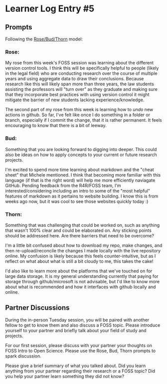 
# Learner Log Entry #5

## Prompts
Following the [Rose/Bud/Thorn](https://www.panoramaed.com/blog/rose-bud-thorn-activity-and-worksheet#:~:text=%22Rose%2C%20Bud%2C%20Thorn%22%20is%20a%20mindful%20design%2D,day%2C%20week%2C%20or%20month.) model:

### Rose:

My rose from this week's FOSS session was learning about the different version control tools. I think this will be specifically helpful to people (likely in the legal field) who are conducting research over the course of multiple years and using aggregate data to draw their conclusions. Because research like this will likely span more than three years, the law students assisting the professors will "turn over" as they graduate and making sure that they incorporate best practices with using version control it might mitigate the barrier of new students lacking experience/knowledge.

The second part of my rose from this week is learning how to _undo_ new actions in github. So far, I've felt like once I do something in a folder or branch, especially if I commit the change, that it is rather permanent. It feels encouraging to know that there is a bit of leeway. 

### Bud: 
Something that you are looking forward to digging into deeper. This could also be ideas on how to apply concepts to your current or future research projects.

I'm excited to spend more time learning about markdown and the "cheat sheet" that Michele mentioned. I think that becoming more familiar with this language (if that is the right word) will help me more efficiently naviagate GitHub. Pending feedback from the R4R/FOSS team, I'm interested/considering including an intro to some of the "most helpful" features of markdown as it pertains to website building. I know this is from weeks ago now, but it was cool to see those websites quickly today :) 

### Thorn: 
Something that was challenging that could be worked on, such as anything that wasn't 100% clear and could be elaborated on. Any sticking points should be addressed here. Are there barriers that need to be overcome?

I'm a little bit confused about how to download my repo, make changes, and then re-upload/reconcile the changes I made locally with the live repository online. My confusion is likely because this feels counter-intuitive, but as I reflect on what about what is still a bit cloudy to me, this takes the cake!

I'd also like to learn more about the platforms that we've touched on for large data storage. It is my general understanding currently that paying for storage through github/microsoft is not advisable, but I'd like to know more about what is recommended and how it interfaces with github locally and online. 

## Partner Discussions

During the in-person Tuesday session, you will be paired with another fellow to get to know them and also discuss a FOSS topic. Please introduce yourself to your partner and briefly talk about your field of study and projects. 

For our first session, please discuss with your partner your thoughts on FOSS Intro to Open Science. Please use the Rose, Bud, Thorn prompts to spark discussion. 

Please give a brief summary of what you talked about. Did you learn anything from your partner regarding their research or a FOSS topic? Did you help your partner learn something they did not know? 
